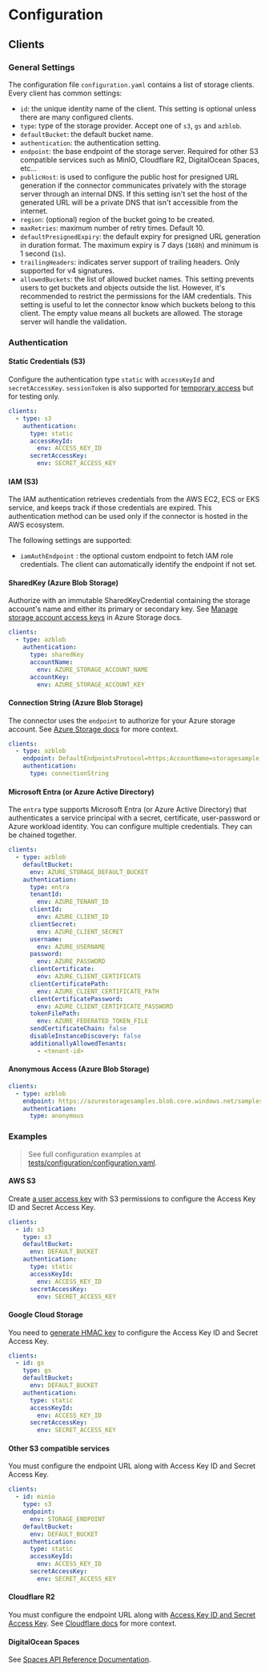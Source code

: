 # Configuration

## Clients

### General Settings

The configuration file `configuration.yaml` contains a list of storage clients. Every client has common settings:

- `id`: the unique identity name of the client. This setting is optional unless there are many configured clients.
- `type`: type of the storage provider. Accept one of `s3`, `gs` and `azblob`.
- `defaultBucket`: the default bucket name.
- `authentication`: the authentication setting.
- `endpoint`: the base endpoint of the storage server. Required for other S3 compatible services such as MinIO, Cloudflare R2, DigitalOcean Spaces, etc...
- `publicHost`: is used to configure the public host for presigned URL generation if the connector communicates privately with the storage server through an internal DNS. If this setting isn't set the host of the generated URL will be a private DNS that isn't accessible from the internet.
- `region`: (optional) region of the bucket going to be created.
- `maxRetries`: maximum number of retry times. Default 10.
- `defaultPresignedExpiry`: the default expiry for presigned URL generation in duration format. The maximum expiry is 7 days \(`168h`\) and minimum is 1 second \(`1s`\).
- `trailingHeaders`: indicates server support of trailing headers. Only supported for v4 signatures.
- `allowedBuckets`: the list of allowed bucket names. This setting prevents users to get buckets and objects outside the list. However, it's recommended to restrict the permissions for the IAM credentials. This setting is useful to let the connector know which buckets belong to this client. The empty value means all buckets are allowed. The storage server will handle the validation.

### Authentication

#### Static Credentials (S3)

Configure the authentication type `static` with `accessKeyId` and `secretAccessKey`. `sessionToken` is also supported for [temporary access](https://docs.aws.amazon.com/IAM/latest/UserGuide/id_credentials_temp_use-resources.html) but for testing only.

```yaml
clients:
  - type: s3
    authentication:
      type: static
      accessKeyId:
        env: ACCESS_KEY_ID
      secretAccessKey:
        env: SECRET_ACCESS_KEY
```

#### IAM (S3)

The IAM authentication retrieves credentials from the AWS EC2, ECS or EKS service, and keeps track if those credentials are expired. This authentication method can be used only if the connector is hosted in the AWS ecosystem.

The following settings are supported:

- `iamAuthEndpoint` : the optional custom endpoint to fetch IAM role credentials. The client can automatically identify the endpoint if not set.

#### SharedKey (Azure Blob Storage)

Authorize with an immutable SharedKeyCredential containing the storage account's name and either its primary or secondary key. See [Manage storage account access keys](https://learn.microsoft.com/en-us/azure/storage/common/storage-account-keys-manage?tabs=azure-portal) in Azure Storage docs.

```yaml
clients:
  - type: azblob
    authentication:
      type: sharedKey
      accountName:
        env: AZURE_STORAGE_ACCOUNT_NAME
      accountKey:
        env: AZURE_STORAGE_ACCOUNT_KEY
```

#### Connection String (Azure Blob Storage)

The connector uses the `endpoint` to authorize for your Azure storage account. See [Azure Storage docs](https://learn.microsoft.com/en-us/azure/storage/common/storage-configure-connection-string?toc=%2Fazure%2Fstorage%2Fblobs%2Ftoc.json&bc=%2Fazure%2Fstorage%2Fblobs%2Fbreadcrumb%2Ftoc.json#configure-a-connection-string-for-an-azure-storage-account) for more context.

```yaml
clients:
  - type: azblob
    endpoint: DefaultEndpointsProtocol=https;AccountName=storagesample;AccountKey=<account-key>
    authentication:
      type: connectionString
```

#### Microsoft Entra (or Azure Active Directory)

The `entra` type supports Microsoft Entra (or Azure Active Directory) that authenticates a service principal with a secret, certificate, user-password or Azure workload identity. You can configure multiple credentials. They can be chained together.

```yaml
clients:
  - type: azblob
    defaultBucket:
      env: AZURE_STORAGE_DEFAULT_BUCKET
    authentication:
      type: entra
      tenantId:
        env: AZURE_TENANT_ID
      clientId:
        env: AZURE_CLIENT_ID
      clientSecret:
        env: AZURE_CLIENT_SECRET
      username:
        env: AZURE_USERNAME
      password:
        env: AZURE_PASSWORD
      clientCertificate:
        env: AZURE_CLIENT_CERTIFICATE
      clientCertificatePath:
        env: AZURE_CLIENT_CERTIFICATE_PATH
      clientCertificatePassword:
        env: AZURE_CLIENT_CERTIFICATE_PASSWORD
      tokenFilePath:
        env: AZURE_FEDERATED_TOKEN_FILE
      sendCertificateChain: false
      disableInstanceDiscovery: false
      additionallyAllowedTenants:
        - <tenant-id>
```

#### Anonymous Access (Azure Blob Storage)

```yaml
clients:
  - type: azblob
    endpoint: https://azurestoragesamples.blob.core.windows.net/samples/cloud.jpg
    authentication:
      type: anonymous
```

### Examples

> See full configuration examples at [tests/configuration/configuration.yaml](../tests/configuration/configuration.yaml).

#### AWS S3

Create [a user access key](https://docs.aws.amazon.com/IAM/latest/UserGuide/access-keys-admin-managed.html) with S3 permissions to configure the Access Key ID and Secret Access Key.

```yaml
clients:
  - id: s3
    type: s3
    defaultBucket:
      env: DEFAULT_BUCKET
    authentication:
      type: static
      accessKeyId:
        env: ACCESS_KEY_ID
      secretAccessKey:
        env: SECRET_ACCESS_KEY
```

#### Google Cloud Storage

You need to [generate HMAC key](https://cloud.google.com/storage/docs/authentication/hmackeys) to configure the Access Key ID and Secret Access Key.

```yaml
clients:
  - id: gs
    type: gs
    defaultBucket:
      env: DEFAULT_BUCKET
    authentication:
      type: static
      accessKeyId:
        env: ACCESS_KEY_ID
      secretAccessKey:
        env: SECRET_ACCESS_KEY
```

#### Other S3 compatible services

You must configure the endpoint URL along with Access Key ID and Secret Access Key.

```yaml
clients:
  - id: minio
    type: s3
    endpoint:
      env: STORAGE_ENDPOINT
    defaultBucket:
      env: DEFAULT_BUCKET
    authentication:
      type: static
      accessKeyId:
        env: ACCESS_KEY_ID
      secretAccessKey:
        env: SECRET_ACCESS_KEY
```

#### Cloudflare R2

You must configure the endpoint URL along with [Access Key ID and Secret Access Key](https://developers.cloudflare.com/r2/api/s3/tokens/#get-s3-api-credentials-from-an-api-token). See [Cloudflare docs](https://developers.cloudflare.com/r2/api/s3/api/) for more context.

#### DigitalOcean Spaces

See [Spaces API Reference Documentation](https://docs.digitalocean.com/reference/api/spaces-api/).
